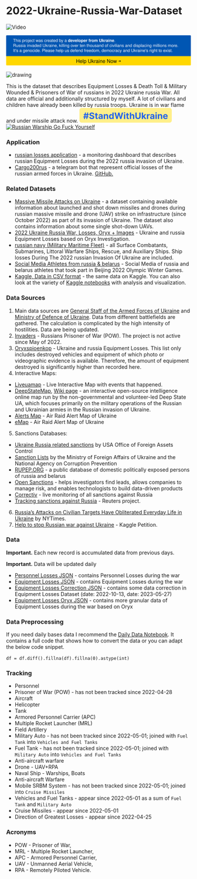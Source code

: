 # 2022-Ukraine-Russia-War-Dataset
![Video](https://drive.google.com/file/d/1vSATGiGL15QmWdx3snw-n7bV3sNh8avc/preview)

[![Stand With Ukraine](https://raw.githubusercontent.com/vshymanskyy/StandWithUkraine/main/banner-direct-single.svg)](https://stand-with-ukraine.pp.ua)

<img src="https://github.com/PetroIvaniuk/2022-Ukraine-Russia-War-Dataset/blob/main/images/dataset_2022_war_ukraine_russia.png" alt="drawing" width="1200"/>

This is the dataset that describes Equipment Losses & Death Toll & Military Wounded & Prisoners of War of russians in 2022 Ukraine russia War. 
All data are official and additionally structured by myself. 
A lot of civilians and children have already been killed by russia troops. Ukraine is in war flame and under missile attack now. [![Stand With Ukraine](https://raw.githubusercontent.com/vshymanskyy/StandWithUkraine/main/badges/StandWithUkraine.svg)](https://stand-with-ukraine.pp.ua) [![Russian Warship Go Fuck Yourself](https://raw.githubusercontent.com/vshymanskyy/StandWithUkraine/main/badges/RussianWarship.svg)](https://stand-with-ukraine.pp.ua)

### Application 
- [russian losses application](https://ukraine-russia-war.streamlitapp.com/) - a monitoring dashboard that describes russian Equipment Losses during the 2022 russia invasion of Ukraine.
- [Cargo200rus](https://t.me/Cargo200rusBot) - a telegram bot that represent official losses of the russian armed forces in Ukraine. [GitHub.](https://github.com/MadMan2k/TelegramBot-Cargo200rus)

### Related Datasets
- [Massive Missile Attacks on Ukraine](https://www.kaggle.com/datasets/piterfm/massive-missile-attacks-on-ukraine) - a dataset containing available information about launched and shot down missiles and drones during russian massive missile and drone (UAV) strike on infrastructure (since October 2022) as part of its invasion of Ukraine. The dataset also contains information about some single shot-down UAVs.
- [2022 Ukraine Russia War, Losses, Oryx + Images](https://www.kaggle.com/datasets/piterfm/2022-ukraine-russia-war-equipment-losses-oryx) - Ukraine and russia Equipment Losses based on Oryx Investigation.
- [russian navy (Military Maritime Fleet)](https://www.kaggle.com/datasets/piterfm/russian-navy) - all Surface Combatants, Submarines, Littoral Warfare Ships, Rescue, and Auxiliary Ships. Ship losses During The 2022 russian Invasion Of Ukraine are included.
- [Social Media Athletes from russia & belarus](https://www.kaggle.com/datasets/piterfm/olympic-athletes-social-media-russia-belarus) - Social Media of russia and belarus athletes that took part in Beijing 2022 Olympic Winter Games.
- [Kaggle, Data in CSV format](https://www.kaggle.com/piterfm/2022-ukraine-russian-war) - the same data on Kaggle. You can also look at the variety of [Kaggle notebooks](https://www.kaggle.com/datasets/piterfm/2022-ukraine-russian-war/code) with analysis and visualization.

### Data Sources
1. Main data sources are [General Staff of the Armed Forces of Ukraine](https://www.zsu.gov.ua/en) and [Ministry of Defence of Ukraine](https://www.mil.gov.ua/en/). Data from different battlefields are gathered. The calculation is complicated by the high intensity of hostilities. Data are being updated.
2. [Invaders](https://invaders-rf.com/) - Russians Prisoner of War (POW). The project is not active since May of 2022.
3. [Oryxspioenkop](https://www.oryxspioenkop.com/2022/02/attack-on-europe-documenting-equipment.html) - Ukraine and russia Equipment Losses. This list only includes destroyed vehicles and equipment of which photo or videographic evidence is available. Therefore, the amount of equipment destroyed is significantly higher than recorded here.
4. Interactive Maps:
 - [Liveuamap](https://liveuamap.com/) - Live Interactive Map with events that happened.
 - [DeepStateMap](https://deepstatemap.live/#6/49.438/32.053), [Wiki page](https://en.wikipedia.org/wiki/DeepStateMap.Live) - an interactive open-source intelligence online map run by the non-governmental and volunteer-led Deep State UA, which focuses primarily on the military operations of the Russian and Ukrainian armies in the Russian invasion of Ukraine.
 - [Alerts Map](https://alerts.in.ua/en) - Air Raid Alert Map of Ukraine
 - [eMap](https://vadimklimenko.com/map/) - Air Raid Alert Map of Ukraine
5. Sanctions Databases:
 - [Ukraine Russia related sanctions](https://ofac.treasury.gov/sanctions-programs-and-country-information/ukraine-russia-related-sanctions) by USA Office of Foreign Assets Control
 - [Sanction Lists](https://sanctions.nazk.gov.ua/en/sanction-lists/) by the Ministry of Foreign Affairs of Ukraine and the National Agency on Corruption Prevention
 - [RUPEP.ORG](https://rupep.org/en/) - a public database of domestic politically exposed persons of russia and belarus
 - [Open Sanctions](https://www.opensanctions.org/) - helps investigators find leads, allows companies to manage risk, and enables technologists to build data-driven products
 - [Correctiv](https://correctiv.org/en/latest-stories/2022/03/01/sanctions-tracker-live-monitoring-of-all-sanctions-against-russia/) - live monitoring of all sanctions against Russia
 - [Tracking sanctions against Russia](https://graphics.reuters.com/UKRAINE-CRISIS/SANCTIONS/byvrjenzmve/index.html) - Reuters project.
6. [Russia’s Attacks on Civilian Targets Have Obliterated Everyday Life in Ukraine](https://www.nytimes.com/interactive/2022/03/23/world/europe/ukraine-civilian-attacks.html) by NYTimes.
7. [Help to stop Russian war against Ukraine](https://www.kaggle.com/general/310445) - Kaggle Petition.

### Data
**Important.** Each new record is accumulated data from previous days.

**Important.** Data will be updated daily
- [Personnel Losses JSON](https://github.com/PetroIvaniuk/2022-Ukraine-Russia-War-Dataset/blob/main/data/russia_losses_personnel.json) - contains Personnel Losses during the war
- [Equipment Losses JSON](https://github.com/PetroIvaniuk/2022-Ukraine-Russia-War-Dataset/blob/main/data/russia_losses_equipment.json) - contains Equipment Losses during the war
- [Equipment Losses Correction JSON](https://github.com/PetroIvaniuk/2022-Ukraine-Russia-War-Dataset/blob/main/data/russia_losses_equipment_correction.json) - contains some data correction in Equipment Losses Dataset (date: 2022-10-13, date: 2023-05-27)
- [Equipment Losses Oryx JSON](https://github.com/PetroIvaniuk/2022-Ukraine-Russia-War-Dataset/blob/main/data/russia_losses_equipment_oryx.json) - contains more  granular data of Equipment Losses during the war based on Oryx

### Data Preprocessing
If you need daily bases data I recommend the [Daily Data Notebook](https://www.kaggle.com/code/piterfm/daily-data). 
It contains a full code that shows how to convert the data or you can adapt the below code snippet.
```
df = df.diff().fillna(df).fillna(0).astype(int)
```

### Tracking
- Personnel
- Prisoner of War (POW) - has not been tracked since 2022-04-28
- Aircraft
- Helicopter
- Tank
- Armored Personnel Carrier (APC)
- Multiple Rocket Launcher (MRL)
- Field Artillery
- Military Auto - has not been tracked since 2022-05-01; joined with `Fuel Tank` into `Vehicles and Fuel Tanks`
- Fuel Tank - has not been tracked since 2022-05-01; joined with `Military Auto` into `Vehicles and Fuel Tanks`
- Anti-aircraft warfare
- Drone - UAV+RPA
- Naval Ship - Warships, Boats
- Anti-aircraft Warfare
- Mobile SRBM System - has not been tracked since 2022-05-01; joined into `Cruise Missiles`
- Vehicles and Fuel Tanks - appear since 2022-05-01 as a sum of `Fuel Tank` and `Military Auto`
- Cruise Missiles - appear since 2022-05-01
- Direction of Greatest Losses - appear since 2022-04-25

### Acronyms
- POW - Prisoner of War,
- MRL - Multiple Rocket Launcher,
- APC - Armored Personnel Carrier,
- UAV - Unmanned Aerial Vehicle, 
- RPA - Remotely Piloted Vehicle.
